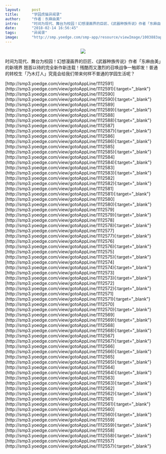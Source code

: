 ```yaml
---
layout:     post
title:      "学园虎猫异闻录"
author:     "作者：东麻由美"
intro:      "时间为现代、舞台为校园！幻想漫画界的巨匠、《武器种族传说》作者「东麻由美」的新境界 翘首以待的完全新作新连载！残酷而又激烈的召唤战争一触即发！普通的转校生「乃木灯人」究竟会给我们带来何样不普通的学园生活呢？"
date:       "2018-02-14 16:56:45"
tags:       "异闻录"
image:      "http://smp.yoedge.com/smp-app/resource/viewImage/1003883appline.png"
---
```

<div style="text-align: center">
<p><img src="http://smp.yoedge.com/smp-app/resource/viewImage/1003883appline.png"/></p>
</div>
<p class="post-meta">
<span>时间为现代、舞台为校园！幻想漫画界的巨匠、《武器种族传说》作者「东麻由美」的新境界 翘首以待的完全新作新连载！残酷而又激烈的召唤战争一触即发！普通的转校生「乃木灯人」究竟会给我们带来何样不普通的学园生活呢？</span>
</p>
[http://smp3.yoedge.com/view/gotoAppLine/1112591](http://smp3.yoedge.com/view/gotoAppLine/1112591){:target="_blank"}
[http://smp3.yoedge.com/view/gotoAppLine/1112590](http://smp3.yoedge.com/view/gotoAppLine/1112590){:target="_blank"}
[http://smp3.yoedge.com/view/gotoAppLine/1112589](http://smp3.yoedge.com/view/gotoAppLine/1112589){:target="_blank"}
[http://smp3.yoedge.com/view/gotoAppLine/1112588](http://smp3.yoedge.com/view/gotoAppLine/1112588){:target="_blank"}
[http://smp3.yoedge.com/view/gotoAppLine/1112587](http://smp3.yoedge.com/view/gotoAppLine/1112587){:target="_blank"}
[http://smp3.yoedge.com/view/gotoAppLine/1112586](http://smp3.yoedge.com/view/gotoAppLine/1112586){:target="_blank"}
[http://smp3.yoedge.com/view/gotoAppLine/1112585](http://smp3.yoedge.com/view/gotoAppLine/1112585){:target="_blank"}
[http://smp3.yoedge.com/view/gotoAppLine/1112584](http://smp3.yoedge.com/view/gotoAppLine/1112584){:target="_blank"}
[http://smp3.yoedge.com/view/gotoAppLine/1112583](http://smp3.yoedge.com/view/gotoAppLine/1112583){:target="_blank"}
[http://smp3.yoedge.com/view/gotoAppLine/1112582](http://smp3.yoedge.com/view/gotoAppLine/1112582){:target="_blank"}
[http://smp3.yoedge.com/view/gotoAppLine/1112581](http://smp3.yoedge.com/view/gotoAppLine/1112581){:target="_blank"}
[http://smp3.yoedge.com/view/gotoAppLine/1112580](http://smp3.yoedge.com/view/gotoAppLine/1112580){:target="_blank"}
[http://smp3.yoedge.com/view/gotoAppLine/1112579](http://smp3.yoedge.com/view/gotoAppLine/1112579){:target="_blank"}
[http://smp3.yoedge.com/view/gotoAppLine/1112578](http://smp3.yoedge.com/view/gotoAppLine/1112578){:target="_blank"}
[http://smp3.yoedge.com/view/gotoAppLine/1112577](http://smp3.yoedge.com/view/gotoAppLine/1112577){:target="_blank"}
[http://smp3.yoedge.com/view/gotoAppLine/1112576](http://smp3.yoedge.com/view/gotoAppLine/1112576){:target="_blank"}
[http://smp3.yoedge.com/view/gotoAppLine/1112575](http://smp3.yoedge.com/view/gotoAppLine/1112575){:target="_blank"}
[http://smp3.yoedge.com/view/gotoAppLine/1112574](http://smp3.yoedge.com/view/gotoAppLine/1112574){:target="_blank"}
[http://smp3.yoedge.com/view/gotoAppLine/1112573](http://smp3.yoedge.com/view/gotoAppLine/1112573){:target="_blank"}
[http://smp3.yoedge.com/view/gotoAppLine/1112572](http://smp3.yoedge.com/view/gotoAppLine/1112572){:target="_blank"}
[http://smp3.yoedge.com/view/gotoAppLine/1112571](http://smp3.yoedge.com/view/gotoAppLine/1112571){:target="_blank"}
[http://smp3.yoedge.com/view/gotoAppLine/1112570](http://smp3.yoedge.com/view/gotoAppLine/1112570){:target="_blank"}
[http://smp3.yoedge.com/view/gotoAppLine/1112569](http://smp3.yoedge.com/view/gotoAppLine/1112569){:target="_blank"}
[http://smp3.yoedge.com/view/gotoAppLine/1112568](http://smp3.yoedge.com/view/gotoAppLine/1112568){:target="_blank"}
[http://smp3.yoedge.com/view/gotoAppLine/1112567](http://smp3.yoedge.com/view/gotoAppLine/1112567){:target="_blank"}
[http://smp3.yoedge.com/view/gotoAppLine/1112566](http://smp3.yoedge.com/view/gotoAppLine/1112566){:target="_blank"}
[http://smp3.yoedge.com/view/gotoAppLine/1112565](http://smp3.yoedge.com/view/gotoAppLine/1112565){:target="_blank"}
[http://smp3.yoedge.com/view/gotoAppLine/1112564](http://smp3.yoedge.com/view/gotoAppLine/1112564){:target="_blank"}
[http://smp3.yoedge.com/view/gotoAppLine/1112563](http://smp3.yoedge.com/view/gotoAppLine/1112563){:target="_blank"}
[http://smp3.yoedge.com/view/gotoAppLine/1112562](http://smp3.yoedge.com/view/gotoAppLine/1112562){:target="_blank"}
[http://smp3.yoedge.com/view/gotoAppLine/1112561](http://smp3.yoedge.com/view/gotoAppLine/1112561){:target="_blank"}
[http://smp3.yoedge.com/view/gotoAppLine/1112560](http://smp3.yoedge.com/view/gotoAppLine/1112560){:target="_blank"}
[http://smp3.yoedge.com/view/gotoAppLine/1112559](http://smp3.yoedge.com/view/gotoAppLine/1112559){:target="_blank"}
[http://smp3.yoedge.com/view/gotoAppLine/1112558](http://smp3.yoedge.com/view/gotoAppLine/1112558){:target="_blank"}
[http://smp3.yoedge.com/view/gotoAppLine/1112557](http://smp3.yoedge.com/view/gotoAppLine/1112557){:target="_blank"}


